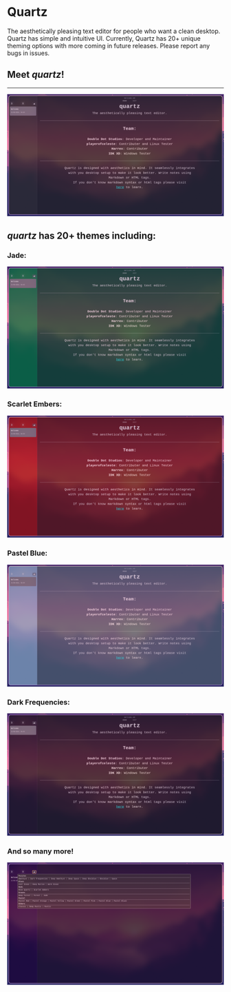 # Quartz

The aesthetically pleasing text editor for people who want a clean desktop.
Quartz has simple and intuitive UI.
Currently, Quartz has 20+ unique theming options with more coming in future releases.
Please report any bugs in issues.

## Meet _quartz_!

---

![](./Pictures/Classic.png)

## _quartz_ has 20+ themes including:

### Jade:

![](./Pictures/Jade.png)

### Scarlet Embers:

![](<./Pictures/Scarlet Embers.png>)

### Pastel Blue:

![](<./Pictures/Pastel Blue.png>)

### Dark Frequencies:

![](<./Pictures/Dark Frequencies.png>)

### And so many more!

![](./Pictures/Themes.png)
